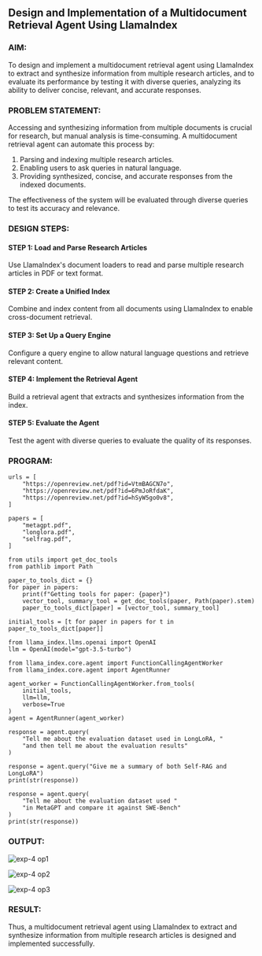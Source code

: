## Design and Implementation of a Multidocument Retrieval Agent Using LlamaIndex

### AIM:
To design and implement a multidocument retrieval agent using LlamaIndex to extract and synthesize information from multiple research articles, and to evaluate its performance by testing it with diverse queries, analyzing its ability to deliver concise, relevant, and accurate responses.

### PROBLEM STATEMENT:

Accessing and synthesizing information from multiple documents is crucial for research, but manual analysis is time-consuming. A multidocument retrieval agent can automate this process by:

1. Parsing and indexing multiple research articles.
2. Enabling users to ask queries in natural language.
3. Providing synthesized, concise, and accurate responses from the indexed documents.

The effectiveness of the system will be evaluated through diverse queries to test its accuracy and relevance.

### DESIGN STEPS:

#### STEP 1: Load and Parse Research Articles
Use LlamaIndex's document loaders to read and parse multiple research articles in PDF or text format.

#### STEP 2: Create a Unified Index
Combine and index content from all documents using LlamaIndex to enable cross-document retrieval.

#### STEP 3: Set Up a Query Engine
Configure a query engine to allow natural language questions and retrieve relevant content.

#### STEP 4: Implement the Retrieval Agent
Build a retrieval agent that extracts and synthesizes information from the index.

#### STEP 5: Evaluate the Agent
Test the agent with diverse queries to evaluate the quality of its responses.

### PROGRAM:
```PY
urls = [
    "https://openreview.net/pdf?id=VtmBAGCN7o",
    "https://openreview.net/pdf?id=6PmJoRfdaK",
    "https://openreview.net/pdf?id=hSyW5go0v8",
]

papers = [
    "metagpt.pdf",
    "longlora.pdf",
    "selfrag.pdf",
]

from utils import get_doc_tools
from pathlib import Path

paper_to_tools_dict = {}
for paper in papers:
    print(f"Getting tools for paper: {paper}")
    vector_tool, summary_tool = get_doc_tools(paper, Path(paper).stem)
    paper_to_tools_dict[paper] = [vector_tool, summary_tool]

initial_tools = [t for paper in papers for t in paper_to_tools_dict[paper]]

from llama_index.llms.openai import OpenAI
llm = OpenAI(model="gpt-3.5-turbo")

from llama_index.core.agent import FunctionCallingAgentWorker
from llama_index.core.agent import AgentRunner

agent_worker = FunctionCallingAgentWorker.from_tools(
    initial_tools, 
    llm=llm, 
    verbose=True
)
agent = AgentRunner(agent_worker)

response = agent.query(
    "Tell me about the evaluation dataset used in LongLoRA, "
    "and then tell me about the evaluation results"
)

response = agent.query("Give me a summary of both Self-RAG and LongLoRA")
print(str(response))

response = agent.query(
    "Tell me about the evaluation dataset used "
    "in MetaGPT and compare it against SWE-Bench"
)
print(str(response))
```

### OUTPUT:

![exp-4 op1](https://github.com/user-attachments/assets/7e8f628a-b364-47d6-b5d3-29d7ffc45215)

![exp-4 op2](https://github.com/user-attachments/assets/8f1f174c-68a4-4342-8bfd-95c8d0ffb5ad)

![exp-4 op3](https://github.com/user-attachments/assets/51268415-5721-4abc-87da-3a0dc54d4d59)

### RESULT:

Thus, a multidocument retrieval agent using LlamaIndex to extract and synthesize information from multiple research articles is designed and implemented successfully.

